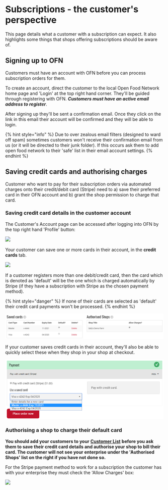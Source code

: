 # Subscriptions - the customer's perspective

This page details what a customer with a subscription can expect. It also highlights some things that shops offering subscriptions should be aware of.

## Signing up to OFN

Customers must have an account with OFN before you can process subscription orders for them.

To create an account, direct the customer to the local Open Food Network home page and 'Login' at the top right hand corner.  They'll be guided through registering with OFN. _**Customers must have an active email address to register**_.

After signing up they'll be sent a confirmation email. Once they click on the link in this email their account will be confirmed and they will be able to login.&#x20;

{% hint style="info" %}
Due to over zealous email filters (designed to ward off spam) sometimes customers won't receive their confirmation email from us (or it will be directed to their junk folder).  If this occurs ask them to add open food network to their 'safe' list in their email account settings.
{% endhint %}

## Saving credit cards and authorising charges

Customer who want to pay for their subscription orders via automated charges onto their credit/debit card (Stripe) need to a) save their preferred card in their OFN account and b) grant the shop permission to charge that card.&#x20;

### Saving credit card details in the customer account

The Customer's Account page can be accessed after logging into OFN by the top right hand 'Profile' button:

![](../../.gitbook/assets/subcard1.jpg)

Your customer can save one or more cards in their account, in the **credit cards** tab.

![](../../.gitbook/assets/subcard2.jpg)

If a customer registers more than one debit/credit card, then the card which is denoted as 'default' will be the one which is charged automatically by Stripe (if they have a subscription with Stripe as the chosen payment method).&#x20;

{% hint style="danger" %}
If none of their cards are selected as 'default' their credit card payments won't be processed.
{% endhint %}

![](<../../.gitbook/assets/image (14).png>)

If your customer saves credit cards in their account, they'll also be able to quickly select these when they shop in your shop at checkout.

![](<../../.gitbook/assets/image (15).png>)

### **Authorising a shop to charge their default card**

**You should add your customers to your** [**Customer List**](../shopfront/customer-management-and-conditional-displays-prices/customers.md) **before you ask them to save their credit card details and authorise your shop to bill their card. The customer will not see your enterprise under the 'Authorised Shops' list on the right if you have not done so.**

For the Stripe payment method to work for a subscription the customer has with your enterprise they must check the 'Allow Charges' box:

![](../../.gitbook/assets/subcard2.jpg)
